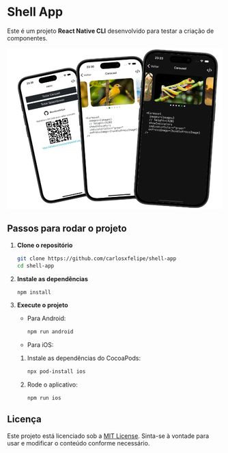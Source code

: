 # Shell App

Este é um projeto **React Native CLI** desenvolvido para testar a criação de componentes.

<p align="center">
  <img src="./327shots_so.png" alt="Preview do Projeto" />
</p>

## Passos para rodar o projeto

1. **Clone o repositório**

   ```bash
   git clone https://github.com/carlosxfelipe/shell-app
   cd shell-app
   ```

2. **Instale as dependências**

   ```bash
   npm install
   ```

3. **Execute o projeto**

   - Para Android:

     ```bash
     npm run android
     ```

   - Para iOS:

   1. Instale as dependências do CocoaPods:

      ```bash
      npx pod-install ios
      ```

   2. Rode o aplicativo:

      ```bash
      npm run ios
      ```

## Licença

Este projeto está licenciado sob a [MIT License](LICENSE). Sinta-se à vontade para usar e modificar o conteúdo conforme necessário.
